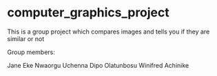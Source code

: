 # computer_graphics_project

This is a group project which compares images and tells you if they are similar or not

Group members:

Jane Eke
Nwaorgu Uchenna
Dipo Olatunbosu
Winifred Achinike
